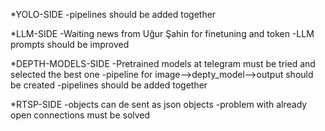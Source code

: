 *YOLO-SIDE
-pipelines should be added together

*LLM-SIDE
-Waiting news from Uğur Şahin for finetuning and token
-LLM prompts should be improved

*DEPTH-MODELS-SIDE
-Pretrained models at telegram must be tried and selected the best one
-pipeline for image-->depty_model-->output should be created
-pipelines should be added together

*RTSP-SIDE
-objects can de sent as json objects
-problem with already open connections must be solved
